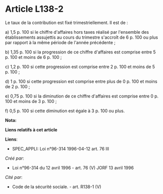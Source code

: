 # Article L138-2

Le taux de la contribution est fixé trimestriellement. Il est de :

a) 1,5 p. 100 si le chiffre d'affaires hors taxes réalisé par l'ensemble des établissements assujettis au cours du trimestre
s'accroît de 6 p. 100 ou plus par rapport à la même période de l'année précédente ;

b) 1,35 p. 100 si la progression de ce chiffre d'affaires est comprise entre 5 p. 100 et moins de 6 p. 100 ;

c) 1,2 p. 100 si cette progression est comprise entre 2 p. 100 et moins de 5 p. 100 ;

d) 1 p. 100 si cette progression est comprise entre plus de 0 p. 100 et moins de 2 p. 100 ;

e) 0,75 p. 100 si la diminution de ce chiffre d'affaires est comprise entre 0 p. 100 et moins de 3 p. 100 ;

f) 0,5 p. 100 si cette diminution est égale à 3 p. 100 ou plus.

**Nota:**



**Liens relatifs à cet article**

**Liens**:

  - SPEC_APPLI: Loi n°96-314 1996-04-12 art. 76 III

_Créé par_:

  - Loi n°96-314 du 12 avril 1996 - art. 76 (V) JORF 13 avril 1996

_Cité par_:

  - Code de la sécurité sociale. - art. R138-1 (V)
